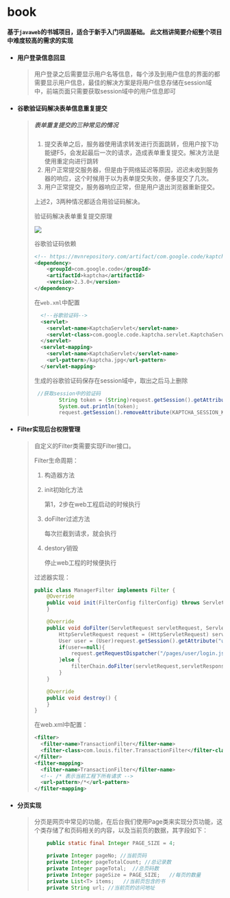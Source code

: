 # book
**基于`javaweb`的书城项目，适合于新手入门巩固基础。**
**此文档讲简要介绍整个项目中难度较高的需求的实现**

- #### 用户登录信息回显

  > 用户登录之后需要显示用户名等信息，每个涉及到用户信息的界面的都需要显示用户信息，最佳的解决方案是将用户信息存储在session域中，前端页面只需要获取session域中的用户信息即可
  
- #### 谷歌验证码解决表单信息重复提交

  > ##### 表单重复提交的三种常见的情况
  >
  > 1. 提交表单之后，服务器使用请求转发进行页面跳转，但用户按下功能键F5，会发起最后一次的请求，造成表单重复提交。解决方法是使用重定向进行跳转
  > 2. 用户正常提交服务器，但是由于网络延迟等原因，迟迟未收到服务器的响应，这个时候用于以为表单提交失败，便多提交了几次。
  > 3. 用户正常提交，服务器响应正常，但是用户退出浏览器重新提交。
  >
  > 上述2，3两种情况都适合用验证码解决。
  >
  > 验证码解决表单重复提交原理
  >
  > <img src="http://ww1.sinaimg.cn/large/006gOimwgy1gtw9fuyd7wj315y0hjn5g.jpg"/>
  >
  > 谷歌验证码依赖
  >
  > ```xml
  > <!-- https://mvnrepository.com/artifact/com.google.code/kaptcha -->
  > <dependency>
  >     <groupId>com.google.code</groupId>
  >     <artifactId>kaptcha</artifactId>
  >     <version>2.3.0</version>
  > </dependency>
  > ```
  >
  > 在`web.xml`中配置
  >
  > ```xml
  >   <!--谷歌验证码-->
  >   <servlet>
  >     <servlet-name>KaptchaServlet</servlet-name>
  >     <servlet-class>com.google.code.kaptcha.servlet.KaptchaServlet</servlet-class>
  >   </servlet>
  >   <servlet-mapping>
  >     <servlet-name>KaptchaServlet</servlet-name>
  >     <url-pattern>/kaptcha.jpg</url-pattern>
  >   </servlet-mapping>
  > ```
  >
  > 生成的谷歌验证码保存在session域中，取出之后马上删除
  >
  > ```java
  >  //获取session中的验证码
  >         String token = (String)request.getSession().getAttribute(KAPTCHA_SESSION_KEY);
  >         System.out.println(token);
  >         request.getSession().removeAttribute(KAPTCHA_SESSION_KEY);
  > ```
  >
  
- #### Filter实现后台权限管理

  > 自定义的Filter类需要实现Filter接口。
  >
  > Filter生命周期：
  >
  > 1. 构造器方法
  >
  > 2. init初始化方法
  >
  >    第1，2步在web工程启动的时候执行
  >
  > 3. doFilter过滤方法
  >
  >    每次拦截到请求，就会执行
  >
  > 4. destory销毁
  >
  >    停止web工程的时候便执行
  >
  > 过滤器实现：
  >
  > ```java
  > public class ManagerFilter implements Filter {
  >     @Override
  >     public void init(FilterConfig filterConfig) throws ServletException {
  >     }
  > 
  >     @Override
  >     public void doFilter(ServletRequest servletRequest, ServletResponse servletResponse, FilterChain filterChain) throws IOException, ServletException {
  >         HttpServletRequest request = (HttpServletRequest) servletRequest;
  >         User user = (User)request.getSession().getAttribute("user");
  >         if(user==null){
  >             request.getRequestDispatcher("/pages/user/login.jsp").forward(servletRequest,servletResponse);
  >         }else {
  >             filterChain.doFilter(servletRequest,servletResponse);
  >         }
  >     }
  > 
  >     @Override
  >     public void destroy() {
  >     }
  > }
  > ```
  > 
  >在web.xml中配置：
  > 
  >```xml
  > <filter>
  >   <filter-name>TransactionFilter</filter-name>
  >   <filter-class>com.louis.filter.TransactionFilter</filter-class>
  > </filter>
  > <filter-mapping>
  >   <filter-name>TransactionFilter</filter-name>
  >   <!-- /* 表示当前工程下所有请求 -->
  >   <url-pattern>/*</url-pattern>
  > </filter-mapping>
  > ```
  > 
  >
  
- #### 分页实现

  > 分页是网页中常见的功能，在后台我们使用Page类来实现分页功能，这个类存储了和页码相关的内容，以及当前页的数据，其字段如下：
  >
  > ```java
  >     public static final Integer PAGE_SIZE = 4;
  > 
  >     private Integer pageNo; //当前页码
  >     private Integer pageTotalCount; //总记录数
  >     private Integer pageTotal;  //总页码数
  >     private Integer pageSize = PAGE_SIZE;   //每页的数量
  >     private List<T> items;   //当前页包含的书
  >     private String url; //当前页的访问地址
  > ```
  >
  > 


